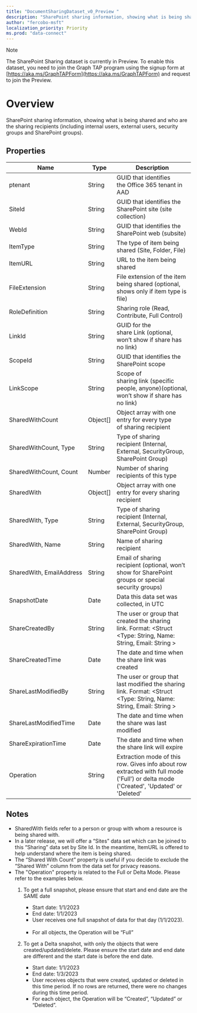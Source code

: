 ```yaml
---
title: "DocumentSharingDataset_v0_Preview "
description: "SharePoint sharing information, showing what is being shared and who are the sharing recipients (including internal users, external users, security groups and SharePoint groups)."
author: "fercobo-msft"
localization_priority: Priority
ms.prod: "data-connect"
---
```


> [!NOTE]
> The SharePoint Sharing dataset is currently in Preview. To enable this dataset, you need to join the Graph TAP program using the signup form at [https://aka.ms/GraphTAPForm](https://aka.ms/GraphTAPForm) and request to join the Preview.

# Overview

SharePoint sharing information, showing what is being shared and who are the sharing recipients (including internal users, external users, security groups and SharePoint groups).

## Properties

| Name | Type | Description |
|--|--|--|
| ptenant | String | GUID that identifies the Office 365 tenant in AAD |
| SiteId | String | GUID that identifies the SharePoint site (site collection) |
| WebId | String | GUID that identifies the SharePoint web (subsite) |
| ItemType | String | The type of item being shared (Site, Folder, File) |
| ItemURL | String | URL to the item being shared |
| FileExtension | String | File extension of the item being shared (optional, shows only if item type is file) |
| RoleDefinition | String | Sharing role (Read, Contribute, Full Control) |
| LinkId | String | GUID for the share Link (optional, won’t show if share has no link) |
| ScopeId | String | GUID that identifies the SharePoint scope |
| LinkScope | String | Scope of sharing link (specific people, anyone)(optional, won’t show if share has no link) |
| SharedWithCount | Object\[\] | Object array with one entry for every type of sharing recipient |
| SharedWithCount, Type | String | Type of sharing recipient (Internal, External, SecurityGroup, SharePoint Group) |
| SharedWithCount, Count | Number | Number of sharing recipients of this type |
| SharedWith | Object\[\] | Object array with one entry for every sharing recipient |
| SharedWith, Type | String | Type of sharing recipient (Internal, External, SecurityGroup, SharePoint Group) |
| SharedWith, Name | String | Name of sharing recipient |
| SharedWith, EmailAddress | String | Email of sharing recipient (optional, won’t show for SharePoint groups or special security groups) |
| SnapshotDate | Date | Data this data set was collected, in UTC |
| ShareCreatedBy | String | The user or group that created the sharing link. Format: <Struct <Type: String, Name: String, Email: String >|
| ShareCreatedTime | Date | The date and time when the share link was created |
| ShareLastModifiedBy | String | The user or group that last modified the sharing link. Format: <Struct <Type: String, Name: String, Email: String > |
| ShareLastModifiedTime | Date | The date and time when the share was last modified |
| ShareExpirationTime | Date | The date and time when the share link will expire |
| Operation | String | Extraction mode of this row. Gives info about row extracted with full mode ('Full') or delta mode ('Created', 'Updated' or 'Deleted'|

## Notes

- SharedWith fields refer to a person or group with whom a resource is being shared with.
- In a later release, we will offer a “Sites” data set which can be joined to this “Sharing” data set by Site Id. In the meantime, ItemURL is offered to help understand where the item is being shared.  
- The “Shared With Count” property is useful if you decide to exclude the “Shared With” column from the data set for privacy reasons.
- The "Operation" property is related to the Full or Delta Mode. Please refer to the examples below.   
    1. To get a full snapshot, please ensure that start and end date are the SAME date       
        - Start date: 1/1/2023       
        - End date: 1/1/2023       
        - User receives one full snapshot of data for that day (1/1/2023).       
        - For all objects, the Operation will be “Full”    

    2. To get a Delta snapshot, with only the objects that were created/updated/delete. Please ensure the start date and end date are different and the start date is before the end date.       
        - Start date: 1/1/2023       
        - End date: 1/3/2023       
        - User receives objects that were created, updated or deleted in this time period. If no rows are returned, there were no changes during this time period.        
        - For each object, the Operation will be “Created”, “Updated” or “Deleted”.
  